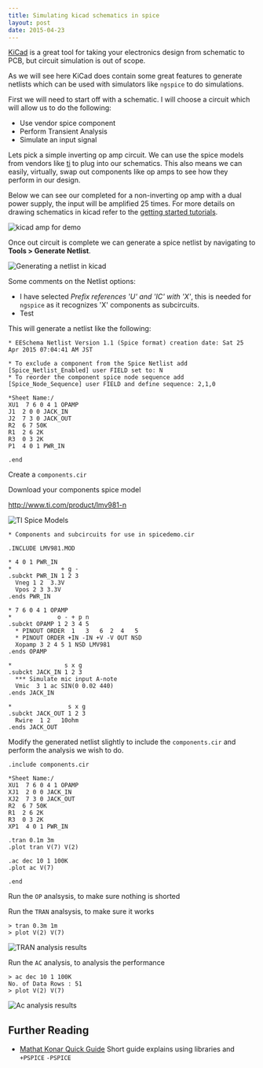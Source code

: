 ```yaml
---
title: Simulating kicad schematics in spice
layout: post
date: 2015-04-23
---
```


[KiCad](http://www.kicad-pcb.org) is a great tool for taking your electronics design from schematic to PCB, but circuit simulation is out of scope. 

As we will see here KiCad does contain some great features to generate netlists which can be used with simulators like `ngspice` to do simulations. 

First we will need to start off with a schematic. I will choose a circuit which will allow us to do the following:

- Use vendor spice component 
- Perform Transient Analysis
- Simulate an input signal

Lets pick a simple inverting op amp circuit.  We can use the spice models from vendors like [ti](http://www.ti.com/) to plug into our schematics. This also means we can easily, virtually, swap out components like op amps to see how they perform in our design. 

Below we can see our completed for a non-inverting op amp with a dual power supply, the input will be amplified 25 times. For more details on drawing schematics in kicad refer to the [getting started tutorials](http://www.kicad-pcb.org/display/KICAD/Tutorials). 

![kicad amp for demo]({{site.url}}/content/kikcad-spicedemo-2015-04-23_07-56-40.png)

Once out circuit is complete we can generate a spice netlist by navigating to **Tools > Generate Netlist**. 

![Generating a netlist in kicad]({{site.url}}/content/kicad-spicedemo-netlist-2015-04-23_22-24-24.png)

Some comments on the Netlist options:

* I have selected *Prefix references 'U' and 'IC' with 'X'*, this is needed for `ngspice` as it recognizes 'X' components as subcircuits. 
* Test 

This will generate a netlist like the following:

```
* EESchema Netlist Version 1.1 (Spice format) creation date: Sat 25 Apr 2015 07:04:41 AM JST

* To exclude a component from the Spice Netlist add [Spice_Netlist_Enabled] user FIELD set to: N
* To reorder the component spice node sequence add [Spice_Node_Sequence] user FIELD and define sequence: 2,1,0

*Sheet Name:/
XU1  7 6 0 4 1 OPAMP            
J1  2 0 0 JACK_IN              
J2  7 3 0 JACK_OUT             
R2  6 7 50K             
R1  2 6 2K              
R3  0 3 2K              
P1  4 0 1 PWR_IN               

.end

```

Create a `components.cir`

Download your components spice model

http://www.ti.com/product/lmv981-n

![TI Spice Models]({{site.url}}/content/kicad-spicedemo-timodel.png)

```
* Components and subcircuits for use in spicedemo.cir

.INCLUDE LMV981.MOD

* 4 0 1 PWR_IN
*              + g -     
.subckt PWR_IN 1 2 3
  Vneg 1 2  3.3V
  Vpos 2 3 3.3V
.ends PWR_IN

* 7 6 0 4 1 OPAMP
*             o - + p n
.subckt OPAMP 1 2 3 4 5
  * PINOUT ORDER  1   3   6  2  4   5
  * PINOUT ORDER +IN -IN +V -V OUT NSD
  Xopamp 3 2 4 5 1 NSD LMV981
.ends OPAMP

*               s x g
.subckt JACK_IN 1 2 3
  *** Simulate mic input A-note
  Vmic  3 1 ac SIN(0 0.02 440)
.ends JACK_IN

*                s x g
.subckt JACK_OUT 1 2 3
  Rwire  1 2   10ohm
.ends JACK_OUT

```


Modify the generated netlist slightly to include the `components.cir` and perform the analysis we wish to do. 

```
.include components.cir

*Sheet Name:/
XU1  7 6 0 4 1 OPAMP
XJ1  2 0 0 JACK_IN
XJ2  7 3 0 JACK_OUT
R2  6 7 50K
R1  2 6 2K
R3  0 3 2K
XP1  4 0 1 PWR_IN

.tran 0.1m 3m
.plot tran V(7) V(2)

.ac dec 10 1 100K
.plot ac V(7)

.end 
```

Run the `OP` analsysis, to make sure nothing is shorted

Run the `TRAN` analsysis, to make sure it works

```
> tran 0.3m 1m
> plot V(2) V(7)
```

![TRAN analysis results]({{site.url}}/content/kicad-spicedemo-tran.png)

Run the `AC` analysis, to analysis the performance

```
> ac dec 10 1 100K
No. of Data Rows : 51
> plot V(2) V(7)
```

![Ac analysis results]({{site.url}}/content/kicad-spicedemo-ac.png)

## Further Reading

- [Mathat Konar Quick Guide](http://mithatkonar.com/wiki/doku.php/kicad:kicad_spice_quick_guide) Short guide explains using libraries and `+PSPICE` `-PSPICE`
